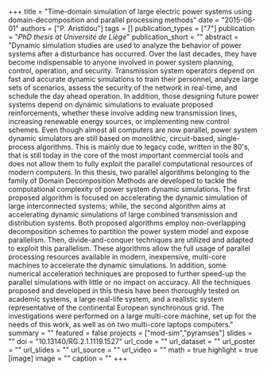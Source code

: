 +++
title = "Time-domain simulation of large electric power systems using domain-decomposition and parallel processing methods"
date = "2015-06-01"
authors = ["P. Aristidou"]
tags = []
publication_types = ["7"]
publication = "_PhD thesis at Université de Liège_"
publication_short = ""
abstract = "Dynamic simulation studies are used to analyze the behavior of power systems after a disturbance has occurred. Over the last decades, they have become indispensable to anyone involved in power system planning, control, operation, and security. Transmission system operators depend on fast and accurate dynamic simulations to train their personnel, analyze large sets of scenarios, assess the security of the network in real-time, and schedule the day ahead operation. In addition, those designing future power systems depend on dynamic simulations to evaluate proposed reinforcements, whether these involve adding new transmission lines, increasing renewable energy sources, or implementing new control schemes.   Even though almost all computers are now parallel, power system dynamic simulators are still based on monolithic, circuit-based, single-process algorithms. This is mainly due to legacy code, written in the 80's, that is still today in the core of the most important commercial tools and does not allow them to fully exploit the parallel computational resources of modern computers.   In this thesis, two parallel algorithms belonging to the family of Domain Decomposition Methods are developed to tackle the computational complexity of power system dynamic simulations. The first proposed algorithm is focused on accelerating the dynamic simulation of large interconnected systems; while, the second algorithm aims at accelerating dynamic simulations of large combined transmission and distribution systems.   Both proposed algorithms employ non-overlapping decomposition schemes to partition the power system model and expose parallelism. Then, divide-and-conquer techniques are utilized and adapted to exploit this parallelism. These algorithms allow the full usage of parallel processing resources available in modern, inexpensive, multi-core machines to accelerate the dynamic simulations. In addition, some numerical acceleration techniques are proposed to further speed-up the parallel simulations with little or no impact on accuracy.   All the techniques proposed and developed in this thesis have been thoroughly tested on academic systems, a large real-life system, and a realistic system representative of the continental European synchronous grid. The investigations were performed on a large multi-core machine, set up for the needs of this work, as well as on two multi-core laptops computers."
summary = ""
featured = false
projects = ["mod-sim","pyramses"]
slides = ""
doi = "10.13140/RG.2.1.1119.1527"
url_code = ""
url_dataset = ""
url_poster = ""
url_slides = ""
url_source = ""
url_video = ""
math = true
highlight = true
[image]
image = ""
caption = ""
+++

